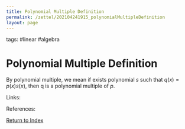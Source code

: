 ```yaml
---
title: Polynomial Multiple Definition
permalink: /zettel/202104241915_polynomialMultipleDefinition
layout: page
---
```

tags: #linear #algebra

# Polynomial Multiple Definition

By polynomial multiple, we mean if exists polynomial $s$ such that $q(x) = p(x) s(x)$, then q is a polynomial
multiple of $p$.


Links: 

References: 

[Return to Index](index)